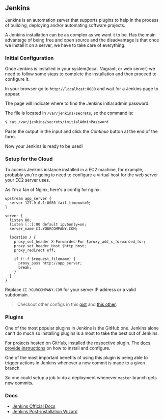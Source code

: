 ## Jenkins

Jenkins is an automation server that supports plugins to help in the process of building, deploying and/or automating software projects.

A Jenkins installation can be as complex as we want it to be. Has the main advantage of being free and open source and the disadvantage is that once we install it on a server, we have to take care of everything.

### Initial Configuration

Once Jenkins is installed in your system(local, Vagrant, or web server) we need to follow some steps to complete the installation and then proceed to configure it.

In your browser go to `http://localhost:8080` and wait for a Jenkins page to appear.

The page will indicate where to find the Jenkins initial admin password.

The file is located in `/var/jenkins/secrets`, so the command is:

```bash
$ cat /var/jenkins/secrets/initialAdminPassword
```

Paste the output in the input and click the _Continue_ button at the end of the form.

Now your Jenkins is ready to be used!

### Setup for the Cloud

To access Jenkins instance installed in a EC2 machine, for example, probably you're going to need to configure a virtual host for the web server your EC2 server uses.

As I'm a fan of Nginx, here's a config for nginx:

```
upstream app_server {
  server 127.0.0.1:8080 fail_timeout=0;
}
 
server {
  listen 80;
  listen [::]:80 default ipv6only=on;
  server_name CI.YOURCOMPANY.COM;
 
  location / {
    proxy_set_header X-Forwarded-For $proxy_add_x_forwarded_for;        
    proxy_set_header Host $http_host;
    proxy_redirect off;
 
    if (!-f $request_filename) {
      proxy_pass http://app_server;
      break;
    }
  }
}
```

Replace `CI.YOURCOMPANY.COM` for your server IP address or a valid subdomain.

> Checkout other configs in this [gist](https://gist.github.com/VimleshS/2d98e355940e36f5d0c0f61751b3d280) and [this other](https://gist.github.com/rdegges/913102).

### Plugins

One of the most popular plugins in Jenkins is the GitHub one. Jenkins alone can't do much so installing plugins is a most to take the best out of Jenkins.

For projects hosted on GitHub, installed the respective plugin. The [docs provide instructions](https://wiki.jenkins.io/display/JENKINS/Github+Plugin#GitHubPlugin-TriggerabuildwhenachangeispushedtoGitHub) on how to install and configure.

One of the most important benefits of using this plugin is being able to trigger actions in Jenkins whenever a new commit is made to a given branch.

So one could setup a job to do a deployment whenever `master` branch gets new commits.

### Docs

- [Jenkins Official Docs](https://jenkins.io/doc/)
- [Jenkins Post-installation Wizard](https://jenkins.io/doc/book/installing/#setup-wizard)